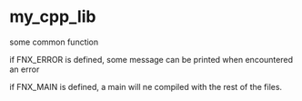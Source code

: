 # my_cpp_lib

some common function

if FNX_ERROR is defined, some message can be printed when encountered an error

if FNX_MAIN is defined, a main will ne compiled with the rest of the files.
